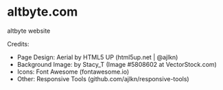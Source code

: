 # altbyte.com
altbyte website

Credits:
- Page Design: Aerial by HTML5 UP (html5up.net | @ajlkn)
- Background Image: by Stacy_T (Image #5808602 at VectorStock.com)
- Icons: Font Awesome (fontawesome.io)
- Other: Responsive Tools (github.com/ajlkn/responsive-tools)

